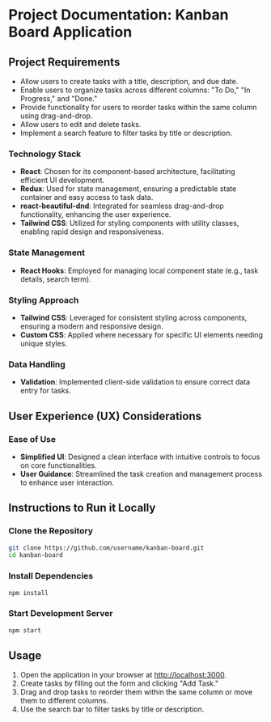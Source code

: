 # Project Documentation: Kanban Board Application

## Project Requirements

- Allow users to create tasks with a title, description, and due date.
- Enable users to organize tasks across different columns: "To Do," "In Progress," and "Done."
- Provide functionality for users to reorder tasks within the same column using drag-and-drop.
- Allow users to edit and delete tasks.
- Implement a search feature to filter tasks by title or description.



### Technology Stack

- **React**: Chosen for its component-based architecture, facilitating efficient UI development.
- **Redux**: Used for state management, ensuring a predictable state container and easy access to task data.
- **react-beautiful-dnd**: Integrated for seamless drag-and-drop functionality, enhancing the user experience.
- **Tailwind CSS**: Utilized for styling components with utility classes, enabling rapid design and responsiveness.

### State Management

- **React Hooks**: Employed for managing local component state (e.g., task details, search term).

### Styling Approach

- **Tailwind CSS**: Leveraged for consistent styling across components, ensuring a modern and responsive design.
- **Custom CSS**: Applied where necessary for specific UI elements needing unique styles.

### Data Handling

- **Validation**: Implemented client-side validation to ensure correct data entry for tasks.

## User Experience (UX) Considerations

### Ease of Use

- **Simplified UI**: Designed a clean interface with intuitive controls to focus on core functionalities.
- **User Guidance**: Streamlined the task creation and management process to enhance user interaction.

## Instructions to Run it Locally

### Clone the Repository

```bash
git clone https://github.com/username/kanban-board.git
cd kanban-board
```

### Install Dependencies

```bash
npm install
```

### Start Development Server

```bash
npm start
```

## Usage

1. Open the application in your browser at [http://localhost:3000](http://localhost:3000).
2. Create tasks by filling out the form and clicking "Add Task."
3. Drag and drop tasks to reorder them within the same column or move them to different columns.
4. Use the search bar to filter tasks by title or description.

```

